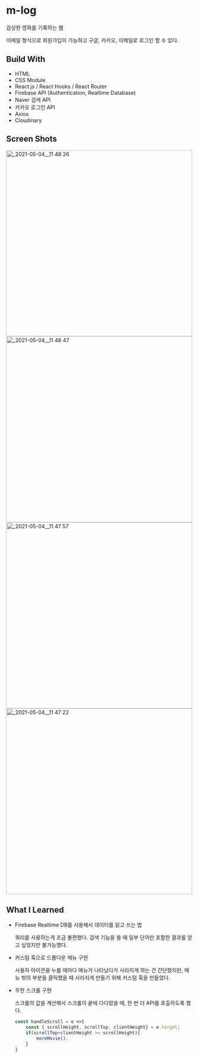 # m-log

감상한 영화를 기록하는 웹

이메일 형식으로 회원가입이 가능하고 구글, 카카오, 이메일로 로그인 할 수 있다.

## Build With
- HTML
- CSS Module
- React.js / React Hooks / React Router
- Firebase API (Authentication, Realtime Database)
- Naver 검색 API 
- 카카오 로그인 API
- Axios
- Cloudinary

## Screen Shots
<img width="500" alt="_2021-05-04__11 48 26" src="https://user-images.githubusercontent.com/67685741/117139888-b4f5f280-ade7-11eb-9cdb-e4af153384f0.png">
<img width="500" alt="_2021-05-04__11 46 47" src="https://user-images.githubusercontent.com/67685741/117139904-b9221000-ade7-11eb-9bf8-1805827bd68e.png">
<img width="500" alt="_2021-05-04__11 47 57" src="https://user-images.githubusercontent.com/67685741/117139911-baebd380-ade7-11eb-8835-38837a1d8e90.png">
<img width="500" alt="_2021-05-04__11 47 22" src="https://user-images.githubusercontent.com/67685741/117139921-bcb59700-ade7-11eb-8d62-d369b4dc1ef5.png">

## What I Learned
- Firebase Realtime DB를 사용해서 데이터를 읽고 쓰는 법

    쿼리를 사용하는게 조금 불편했다. 검색 기능을 쓸 때 일부 단어만 포함한 결과를 얻고 싶었지만 불가능했다.

- 커스텀 훅으로 드롭다운 메뉴 구현

    사용자 아이콘을 누를 때마다 메뉴가 나타났다가 사라지게 하는 건 간단했지만, 메뉴 밖의 부분을 클릭했을 때 사라지게 만들기 위해 커스텀 훅을 만들었다.

- 무한 스크롤 구현

    스크롤의 값을 계산해서 스크롤이 끝에 다다랐을 때, 한 번 더 API를 호출하도록 했다.

    ```jsx
    const handleScroll = e =>{
        const { scrollHeight, scrollTop, clientHeight} = e.target;
        if(scrollTop+clientHeight >= scrollHeight){
            moreMovie();
        }
    }
    ```
